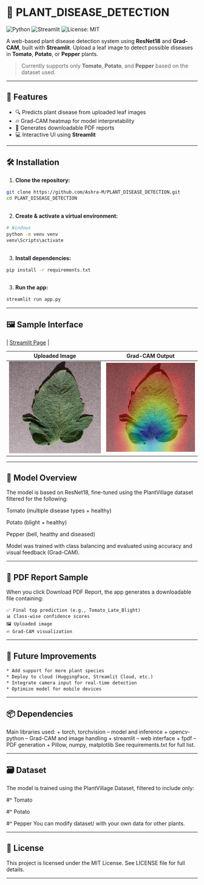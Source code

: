 # 🌿 PLANT_DISEASE_DETECTION

![Python](https://img.shields.io/badge/Python-3.10-blue)
![Streamlit](https://img.shields.io/badge/Streamlit-Enabled-brightgreen)
![License: MIT](https://img.shields.io/badge/License-MIT-yellow.svg)

A web-based plant disease detection system using **ResNet18** and **Grad-CAM**, built with **Streamlit**. Upload a leaf image to detect possible diseases in **Tomato**, **Potato**, or **Pepper** plants.

> Currently supports only **Tomato**, **Potato**, and **Pepper** based on the dataset used.

---


## 🚀 Features

- 🔍 Predicts plant disease from uploaded leaf images  
- 🔥 Grad-CAM heatmap for model interpretability  
- 🧾 Generates downloadable PDF reports  
- 💻 Interactive UI using **Streamlit**

---

## 🛠️ Installation

1. **Clone the repository:**

```bash
git clone https://github.com/Ashra-M/PLANT_DISEASE_DETECTION.git
cd PLANT_DISEASE_DETECTION
```

## 
2. **Create & activate a virtual environment:**

```bash
# Windows
python -m venv venv
venv\Scripts\activate
```

## 
3. **Install dependencies:**
```bash
pip install -r requirements.txt
```

## 
3. **Run the app:**
```bash
streamlit run app.py 
```
---

 ## 🖼️ Sample Interface

| [Streamlit Page](assets/PlantDetectionPage.png) |


| Uploaded Image                          | Grad-CAM Output                        |
|-----------------------------------------|----------------------------------------|
| ![Input Image](assets/input_sample.png) | ![Grad-CAM](assets/gradcam_sample.png) |


---

## 🧠 Model Overview
The model is based on ResNet18, fine-tuned using the PlantVillage dataset filtered for the following:

Tomato (multiple disease types + healthy)

Potato (blight + healthy)

Pepper (bell, healthy and diseased)

Model was trained with class balancing and evaluated using accuracy and visual feedback (Grad-CAM).

---
## 📄 PDF Report Sample
When you click Download PDF Report, the app generates a downloadable file containing:

    ✅ Final top prediction (e.g., Tomato_Late_Blight)
    📊 Class-wise confidence scores
    🖼️ Uploaded image
    🔥 Grad-CAM visualization

---

## 🧪 Future Improvements
   
    * Add support for more plant species
    * Deploy to cloud (HuggingFace, Streamlit Cloud, etc.)
    * Integrate camera input for real-time detection
    * Optimize model for mobile devices

---

## 📦 Dependencies

Main libraries used:
    + torch, torchvision – model and inference
    + opencv-python – Grad-CAM and image handling
    + streamlit – web interface
    + fpdf – PDF generation
    + Pillow, numpy, matplotlib
See requirements.txt for full list.

---

## 🗃️ Dataset
The model is trained using the PlantVillage Dataset, filtered to include only:

#^  Tomato

#^  Potato

#^  Pepper
You can modify dataset/ with your own data for other plants.

---

## 📜 License
This project is licensed under the MIT License. See LICENSE file for full details.

---
